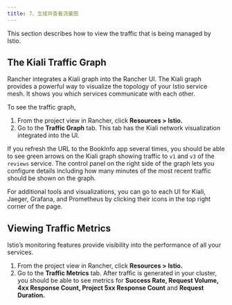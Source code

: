 ```yaml
---
title: 7、生成并查看流量图
---
```


This section describes how to view the traffic that is being managed by Istio.

## The Kiali Traffic Graph

Rancher integrates a Kiali graph into the Rancher UI. The Kiali graph provides a powerful way to visualize the topology of your Istio service mesh. It shows you which services communicate with each other.

To see the traffic graph, 

1. From the project view in Rancher, click **Resources > Istio.**
1. Go to the **Traffic Graph** tab. This tab has the Kiali network visualization integrated into the UI.

If you refresh the URL to the BookInfo app several times, you should be able to see green arrows on the Kiali graph showing traffic to `v1` and `v3` of the `reviews` service. The control panel on the right side of the graph lets you configure details including how many minutes of the most recent traffic should be shown on the graph.

For additional tools and visualizations, you can go to each UI for Kiali, Jaeger, Grafana, and Prometheus by clicking their icons in the top right corner of the page.

## Viewing Traffic Metrics

Istio’s monitoring features provide visibility into the performance of all your services.

1. From the project view in Rancher, click **Resources > Istio.**
1. Go to the **Traffic Metrics** tab. After traffic is generated in your cluster, you should be able to see metrics for **Success Rate, Request Volume, 4xx Response Count, Project 5xx Response Count** and **Request Duration.**

